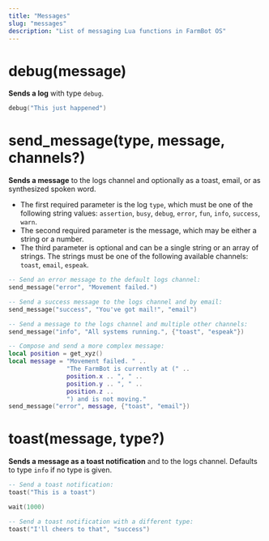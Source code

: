 ```yaml
---
title: "Messages"
slug: "messages"
description: "List of messaging Lua functions in FarmBot OS"
---
```


# debug(message)

**Sends a log** with type `debug`.

```lua
debug("This just happened")
```

# send_message(type, message, channels?)

**Sends a message** to the logs channel and optionally as a toast, email, or as synthesized spoken word.

- The first required parameter is the log `type`, which must be one of the following string values: `assertion`, `busy`, `debug`, `error`, `fun`, `info`, `success`, `warn`.
- The second required parameter is the message, which may be either a string or a number.
- The third parameter is optional and can be a single string or an array of strings. The strings must be one of the following available channels: `toast`, `email`, `espeak`.

```lua
-- Send an error message to the default logs channel:
send_message("error", "Movement failed.")

-- Send a success message to the logs channel and by email:
send_message("success", "You've got mail!", "email")

-- Send a message to the logs channel and multiple other channels:
send_message("info", "All systems running.", {"toast", "espeak"})

-- Compose and send a more complex message:
local position = get_xyz()
local message = "Movement failed. " ..
                "The FarmBot is currently at (" ..
                position.x .. ", " ..
                position.y .. ", " ..
                position.z ..
                ") and is not moving."
send_message("error", message, {"toast", "email"})
```

# toast(message, type?)

**Sends a message as a toast notification** and to the logs channel. Defaults to type `info` if no type is given.

```lua
-- Send a toast notification:
toast("This is a toast")

wait(1000)

-- Send a toast notification with a different type:
toast("I'll cheers to that", "success")
```
